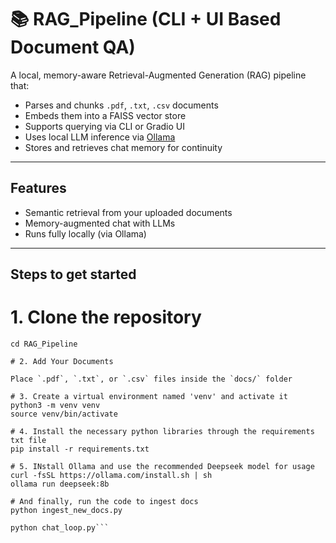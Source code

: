 # 📚 RAG_Pipeline (CLI + UI Based Document QA)

A local, memory-aware Retrieval-Augmented Generation (RAG) pipeline that:
- Parses and chunks `.pdf`, `.txt`, `.csv` documents
- Embeds them into a FAISS vector store
- Supports querying via CLI or Gradio UI
- Uses local LLM inference via [Ollama](https://ollama.com)
- Stores and retrieves chat memory for continuity

---

## Features

- Semantic retrieval from your uploaded documents
- Memory-augmented chat with LLMs
- Runs fully locally (via Ollama)

---

## Steps to get started

# 1. Clone the repository

```git clone https://github.com/Saarth236/RAG_Pipeline.git
cd RAG_Pipeline

# 2. Add Your Documents

Place `.pdf`, `.txt`, or `.csv` files inside the `docs/` folder

# 3. Create a virtual environment named 'venv' and activate it
python3 -m venv venv
source venv/bin/activate

# 4. Install the necessary python libraries through the requirements txt file
pip install -r requirements.txt

# 5. INstall Ollama and use the recommended Deepseek model for usage
curl -fsSL https://ollama.com/install.sh | sh
ollama run deepseek:8b
 
# And finally, run the code to ingest docs 
python ingest_new_docs.py

python chat_loop.py```


